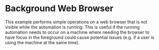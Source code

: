# Background Web Browser
This example performs simple operations on a web browser that is not visible while the automation is running.  This is useful if the running automation needs to occur on a machine where needing the browser to have focus in the foreground could cause potential issues (e.g. if a user is using the machine at the same time).